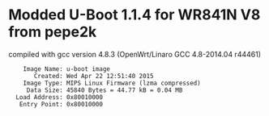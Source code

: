Modded U-Boot 1.1.4 for WR841N V8 from pepe2k 
==========

compiled with gcc version 4.8.3 (OpenWrt/Linaro GCC 4.8-2014.04 r44461)
```
    Image Name: u-boot image
       Created: Wed Apr 22 12:51:40 2015
    Image Type: MIPS Linux Firmware (lzma compressed)
     Data Size: 45840 Bytes = 44.77 kB = 0.04 MB
  Load Address: 0x80010000
   Entry Point: 0x80010000
```

